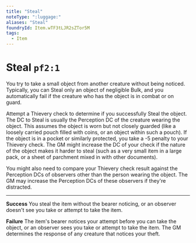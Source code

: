 ```yaml
---
title: "Steal"
noteType: ":luggage:"
aliases: "Steal"
foundryId: Item.wTF3tLJR2sZTor5M
tags:
  - Item
---
```


# Steal `pf2:1`

You try to take a small object from another creature without being noticed. Typically, you can Steal only an object of negligible Bulk, and you automatically fail if the creature who has the object is in combat or on guard.

Attempt a Thievery check to determine if you successfully Steal the object. The DC to Steal is usually the Perception DC of the creature wearing the object. This assumes the object is worn but not closely guarded (like a loosely carried pouch filled with coins, or an object within such a pouch). If the object is in a pocket or similarly protected, you take a -5 penalty to your Thievery check. The GM might increase the DC of your check if the nature of the object makes it harder to steal (such as a very small item in a large pack, or a sheet of parchment mixed in with other documents).

You might also need to compare your Thievery check result against the Perception DCs of observers other than the person wearing the object. The GM may increase the Perception DCs of these observers if they're distracted.

* * *

**Success** You steal the item without the bearer noticing, or an observer doesn't see you take or attempt to take the item.

**Failure** The item's bearer notices your attempt before you can take the object, or an observer sees you take or attempt to take the item. The GM determines the response of any creature that notices your theft.
